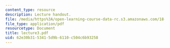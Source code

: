 ```yaml
---
content_type: resource
description: Lecture handout.
file: /media/https%3A/open-learning-course-data-rc.s3.amazonaws.com/18-330-introduction-to-numerical-analysis-spring-2004/62e30b3153415d9b6110c504c6b93258_lecture3.pdf
file_type: application/pdf
resourcetype: Document
title: lecture3.pdf
uid: 62e30b31-5341-5d9b-6110-c504c6b93258
---
```

